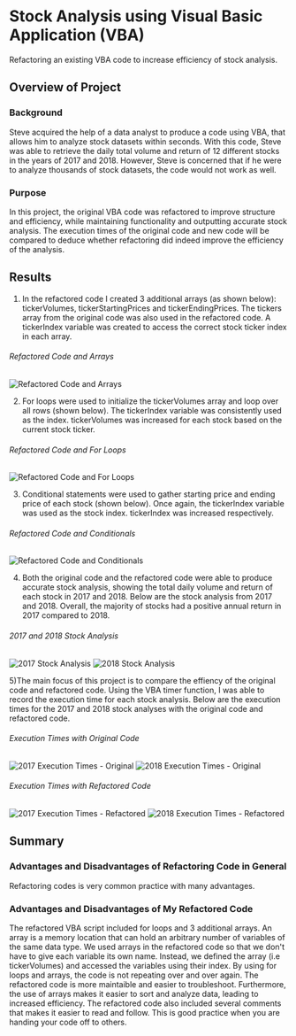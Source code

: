 # Stock Analysis using Visual Basic Application (VBA)
Refactoring an existing VBA code to increase efficiency of stock analysis. 

## Overview of Project 
### Background
Steve acquired the help of a data analyst to produce a code using VBA, that allows him to analyze stock datasets within seconds. With this code, Steve was able to retrieve the daily total volume and return of 12 different stocks in the years of 2017 and 2018. However, Steve is concerned that if he were to analyze thousands of stock datasets, the code would not work as well. 

### Purpose
In this project, the original VBA code was refactored to improve structure and efficiency, while maintaining functionality and outputting accurate stock analysis. The execution times of the original code and new code will be compared to deduce whether refactoring did indeed improve the efficiency of the analysis.

## Results 
1) In the refactored code I created 3 additional arrays (as shown below): tickerVolumes, tickerStartingPrices and tickerEndingPrices. The tickers array from the original code was also used in the refactored code. A tickerIndex variable was created to access the correct stock ticker index in each array. 

###### Refactored Code and Arrays
![Refactored Code and Arrays](Other/Refactored_Code_Arrays.png)


2) For loops were used to initialize the tickerVolumes array and loop over all rows (shown below). The tickerIndex variable was consistently used as the index. tickerVolumes was increased for each stock based on the current stock ticker. 
###### Refactored Code and For Loops
![Refactored Code and For Loops](Other/Refactored_Code_Loop.png)


3) Conditional statements were used to gather starting price and ending price of each stock (shown below). Once again, the tickerIndex variable was used as the stock index. tickerIndex was increased respectively.
###### Refactored Code and Conditionals
![Refactored Code and Conditionals](Other/Refactored_Code_Conditional.png)

4) Both the original code and the refactored code were able to produce accurate stock analysis, showing the total daily volume and return of each stock in 2017 and 2018. Below are the stock analysis from 2017 and 2018. Overall, the majority of stocks had a positive annual return in 2017 compared to 2018. 
###### 2017 and 2018 Stock Analysis
![2017 Stock Analysis](Other/Stock_Analysis_2017.png)
![2018 Stock Analysis](Other/Stock_Analysis_2018.png)

5)The main focus of this project is to compare the effiency of the original code and refactored code. Using the VBA timer function, I was able to record the execution time for each stock analysis. Below are the execution times for the 2017 and 2018 stock analyses with the original code and refactored code.
###### Execution Times with Original Code
![2017 Execution Times - Original](Other/2017_ExecutionTime_Original.png)
![2018 Execution Times - Original](Other/2018_ExecutionTime_Original.png)

###### Execution Times with Refactored Code
![2017 Execution Times - Refactored](Resources/VBA_Challenge_2017.png)
![2018 Execution Times - Refactored](Resources/VBA_Challenge_2018.png)

## Summary 
### Advantages and Disadvantages of Refactoring Code in General
Refactoring codes is very common practice with many advantages. 

### Advantages and Disadvantages of My Refactored Code
The refactored VBA script included for loops and 3 additional arrays. An array is a memory location that can hold an arbitrary number of variables of the same data type. We used arrays in the refactored code so that we don't have to give each variable its own name. Instead, we defined the array (i.e tickerVolumes) and accessed the variables using their index. By using for loops and arrays, the code is not repeating over and over again. The refactored code is more maintaible and easier to troubleshoot. Furthermore, the use of arrays makes it easier to sort and analyze data, leading to increased efficiency. The refactored code also included several comments that makes it easier to read and follow. This is good practice when you are handing your code off to others. 
